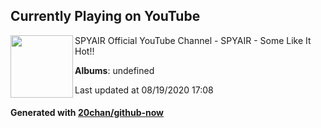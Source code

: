 ## Currently Playing on YouTube

[<img align="left" width="100" src="https://yt3.ggpht.com/a/AATXAJxRK3Xl9lhqxokQPofqijVGcWGXHS1kjinJzL8=s176-c-k-c0xffffffff-no-nd-rj">](https://www.youtube.com/channel/UCvkOJJ9uFi9hto95bD3XO7Q)

SPYAIR Official YouTube Channel - SPYAIR - Some Like It Hot!!

**Albums**: undefined

Last updated at 08/19/2020 17:08

#### Generated with [20chan/github-now](https://github.com/20chan/github-now)


<!--
**20chan/20chan** is a ✨ _special_ ✨ repository because its `README.md` (this file) appears on your GitHub profile.

Here are some ideas to get you started:

- 🔭 I’m currently working on ...
- 🌱 I’m currently learning ...
- 👯 I’m looking to collaborate on ...
- 🤔 I’m looking for help with ...
- 💬 Ask me about ...
- 📫 How to reach me: ...
- 😄 Pronouns: ...
- ⚡ Fun fact: ...
-->
